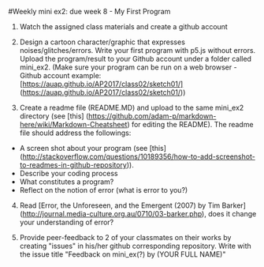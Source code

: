 #Weekly mini ex2: due week 8 - My First Program

1) Watch the assigned class materials and create a github account

2) Design a cartoon character/graphic that expresses noises/glitches/errors. Write your first program with p5.js without errors. Upload the program/result to your Github account under a folder called mini_ex2. (Make sure your program can be run on a web browser - Github account example: [https://auap.github.io/AP2017/class02/sketch01/] (https://auap.github.io/AP2017/class02/sketch01/))

3) Create a readme file (README.MD) and upload to the same mini_ex2 directory (see [this] (https://github.com/adam-p/markdown-here/wiki/Markdown-Cheatsheet) for editing the README). The readme file should address the followings:
  
  - A screen shot about your program (see [this] (http://stackoverflow.com/questions/10189356/how-to-add-screenshot-to-readmes-in-github-repository)).
  - Describe your coding process 
  - What constitutes a program?
  - Reflect on the notion of error (what is error to you?)
  
4) Read [Error, the Unforeseen, and the Emergent (2007) by Tim Barker] (http://journal.media-culture.org.au/0710/03-barker.php), does it change your understanding of error? 

5) Provide peer-feedback to 2 of your classmates on their works by creating "issues" in his/her github corresponding repository. Write with the issue title "Feedback on mini_ex(?) by (YOUR FULL NAME)"
